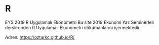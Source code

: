# R
EYS 2019 R Uygulamalı Ekonometri
Bu site 2019 Ekonomi Yaz Seminerleri derslerinden R Uygulamalı Ekonometri dökümanlarını içermektedir. 

Adres: https://ozturkc.github.io/R/
